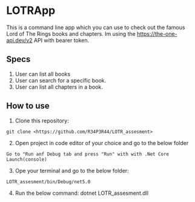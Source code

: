 # LOTRApp

This is a command line app which you can use to check out the famous Lord of The Rings books and chapters. 
Im using the https://the-one-api.dev/v2 API with bearer token.

## Specs

1. User can list all books
2. User can search for a specific book.
3. User can list all chapters in a book.

## How to use

1. Clone this repository:
```
git clone <https://github.com/R34P3R44/LOTR_assesment>
```
2. Open project in code editor of your choice and go to the below folder
```
Go to "Run anf Debug tab and press "Run" with with .Net Core Launch(console)
```
3. Ope your terminal and go to the below folder:
```
LOTR_assesment/bin/Debug/net5.0
```
4. Run the below command:
dotnet LOTR_assesment.dll
```
